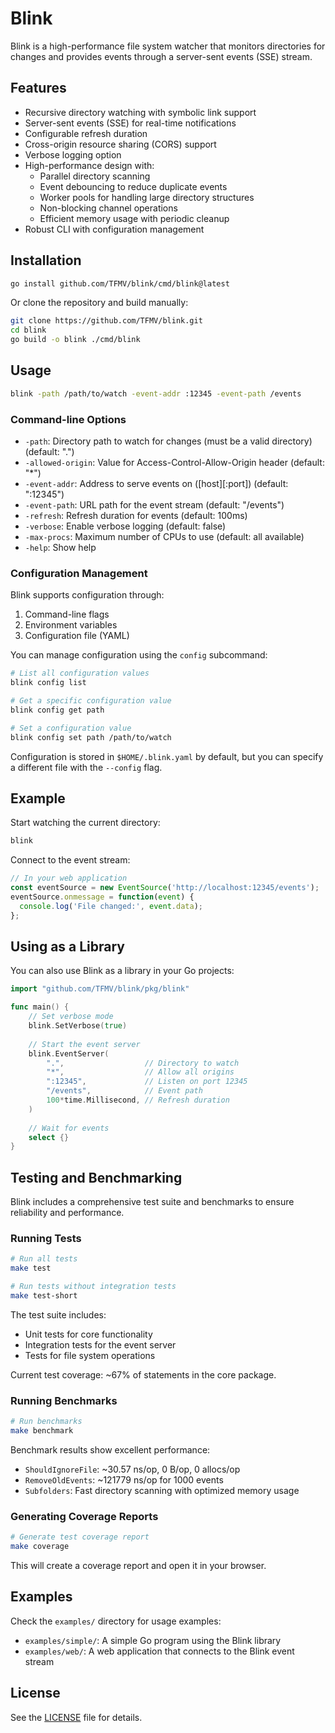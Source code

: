 # Blink

Blink is a high-performance file system watcher that monitors directories for changes and provides events through a server-sent events (SSE) stream.

## Features

- Recursive directory watching with symbolic link support
- Server-sent events (SSE) for real-time notifications
- Configurable refresh duration
- Cross-origin resource sharing (CORS) support
- Verbose logging option
- High-performance design with:
  - Parallel directory scanning
  - Event debouncing to reduce duplicate events
  - Worker pools for handling large directory structures
  - Non-blocking channel operations
  - Efficient memory usage with periodic cleanup
- Robust CLI with configuration management

## Installation

```bash
go install github.com/TFMV/blink/cmd/blink@latest
```

Or clone the repository and build manually:

```bash
git clone https://github.com/TFMV/blink.git
cd blink
go build -o blink ./cmd/blink
```

## Usage

```bash
blink -path /path/to/watch -event-addr :12345 -event-path /events
```

### Command-line Options

- `-path`: Directory path to watch for changes (must be a valid directory) (default: ".")
- `-allowed-origin`: Value for Access-Control-Allow-Origin header (default: "*")
- `-event-addr`: Address to serve events on ([host][:port]) (default: ":12345")
- `-event-path`: URL path for the event stream (default: "/events")
- `-refresh`: Refresh duration for events (default: 100ms)
- `-verbose`: Enable verbose logging (default: false)
- `-max-procs`: Maximum number of CPUs to use (default: all available)
- `-help`: Show help

### Configuration Management

Blink supports configuration through:

1. Command-line flags
2. Environment variables
3. Configuration file (YAML)

You can manage configuration using the `config` subcommand:

```bash
# List all configuration values
blink config list

# Get a specific configuration value
blink config get path

# Set a configuration value
blink config set path /path/to/watch
```

Configuration is stored in `$HOME/.blink.yaml` by default, but you can specify a different file with the `--config` flag.

## Example

Start watching the current directory:

```bash
blink
```

Connect to the event stream:

```javascript
// In your web application
const eventSource = new EventSource('http://localhost:12345/events');
eventSource.onmessage = function(event) {
  console.log('File changed:', event.data);
};
```

## Using as a Library

You can also use Blink as a library in your Go projects:

```go
import "github.com/TFMV/blink/pkg/blink"

func main() {
    // Set verbose mode
    blink.SetVerbose(true)
    
    // Start the event server
    blink.EventServer(
        ".",                  // Directory to watch
        "*",                  // Allow all origins
        ":12345",             // Listen on port 12345
        "/events",            // Event path
        100*time.Millisecond, // Refresh duration
    )
    
    // Wait for events
    select {}
}
```

## Testing and Benchmarking

Blink includes a comprehensive test suite and benchmarks to ensure reliability and performance.

### Running Tests

```bash
# Run all tests
make test

# Run tests without integration tests
make test-short
```

The test suite includes:

- Unit tests for core functionality
- Integration tests for the event server
- Tests for file system operations

Current test coverage: ~67% of statements in the core package.

### Running Benchmarks

```bash
# Run benchmarks
make benchmark
```

Benchmark results show excellent performance:

- `ShouldIgnoreFile`: ~30.57 ns/op, 0 B/op, 0 allocs/op
- `RemoveOldEvents`: ~121779 ns/op for 1000 events
- `Subfolders`: Fast directory scanning with optimized memory usage

### Generating Coverage Reports

```bash
# Generate test coverage report
make coverage
```

This will create a coverage report and open it in your browser.

## Examples

Check the `examples/` directory for usage examples:

- `examples/simple/`: A simple Go program using the Blink library
- `examples/web/`: A web application that connects to the Blink event stream

## License

See the [LICENSE](LICENSE) file for details.

